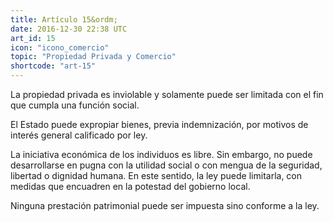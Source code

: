 ```yaml
---
title: Artículo 15&ordm;
date: 2016-12-30 22:38 UTC
art_id: 15
icon: "icono_comercio"
topic: "Propiedad Privada y Comercio"
shortcode: "art-15"
---
```

La propiedad privada es inviolable y solamente puede ser limitada con el fin que cumpla una función social.

El Estado puede expropiar bienes, previa indemnización, por motivos de interés general calificado por ley.

La iniciativa económica de los individuos es libre. Sin embargo, no puede desarrollarse en pugna con la utilidad social o con mengua de la seguridad, libertad o dignidad humana. En este sentido, la ley puede limitarla, con medidas que encuadren en la potestad del gobierno local.

Ninguna prestación patrimonial puede ser impuesta sino conforme a la ley.

